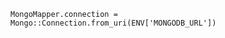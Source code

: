 <!-- usedin: [ _includes/_inlines/Deployment/Rails/sinatra-stacks/sinatra-stacks_mongomapper-v1.md] -->

```
MongoMapper.connection = Mongo::Connection.from_uri(ENV['MONGODB_URL'])
```
